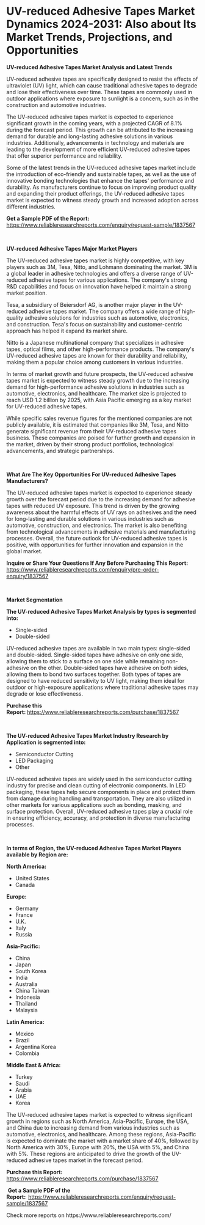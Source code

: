 <p><h1>UV-reduced Adhesive Tapes Market Dynamics 2024-2031: Also about Its Market Trends, Projections, and Opportunities</h1></p><p><strong>UV-reduced Adhesive Tapes Market Analysis and Latest Trends</strong></p>
<p><p>UV-reduced adhesive tapes are specifically designed to resist the effects of ultraviolet (UV) light, which can cause traditional adhesive tapes to degrade and lose their effectiveness over time. These tapes are commonly used in outdoor applications where exposure to sunlight is a concern, such as in the construction and automotive industries.</p><p>The UV-reduced adhesive tapes market is expected to experience significant growth in the coming years, with a projected CAGR of 8.1% during the forecast period. This growth can be attributed to the increasing demand for durable and long-lasting adhesive solutions in various industries. Additionally, advancements in technology and materials are leading to the development of more efficient UV-reduced adhesive tapes that offer superior performance and reliability.</p><p>Some of the latest trends in the UV-reduced adhesive tapes market include the introduction of eco-friendly and sustainable tapes, as well as the use of innovative bonding technologies that enhance the tapes' performance and durability. As manufacturers continue to focus on improving product quality and expanding their product offerings, the UV-reduced adhesive tapes market is expected to witness steady growth and increased adoption across different industries.</p></p>
<p><strong>Get a Sample PDF of the Report:&nbsp;</strong> <a href="https://www.reliableresearchreports.com/enquiry/request-sample/1837567">https://www.reliableresearchreports.com/enquiry/request-sample/1837567</a></p>
<p>&nbsp;</p>
<p><strong>UV-reduced Adhesive Tapes Major Market Players</strong></p>
<p><p>The UV-reduced adhesive tapes market is highly competitive, with key players such as 3M, Tesa, Nitto, and Lohmann dominating the market. 3M is a global leader in adhesive technologies and offers a diverse range of UV-reduced adhesive tapes for various applications. The company's strong R&D capabilities and focus on innovation have helped it maintain a strong market position.</p><p>Tesa, a subsidiary of Beiersdorf AG, is another major player in the UV-reduced adhesive tapes market. The company offers a wide range of high-quality adhesive solutions for industries such as automotive, electronics, and construction. Tesa's focus on sustainability and customer-centric approach has helped it expand its market share.</p><p>Nitto is a Japanese multinational company that specializes in adhesive tapes, optical films, and other high-performance products. The company's UV-reduced adhesive tapes are known for their durability and reliability, making them a popular choice among customers in various industries.</p><p>In terms of market growth and future prospects, the UV-reduced adhesive tapes market is expected to witness steady growth due to the increasing demand for high-performance adhesive solutions in industries such as automotive, electronics, and healthcare. The market size is projected to reach USD 1.2 billion by 2025, with Asia Pacific emerging as a key market for UV-reduced adhesive tapes.</p><p>While specific sales revenue figures for the mentioned companies are not publicly available, it is estimated that companies like 3M, Tesa, and Nitto generate significant revenue from their UV-reduced adhesive tapes business. These companies are poised for further growth and expansion in the market, driven by their strong product portfolios, technological advancements, and strategic partnerships.</p></p>
<p>&nbsp;</p>
<p><strong>What Are The Key Opportunities For UV-reduced Adhesive Tapes Manufacturers?</strong></p>
<p><p>The UV-reduced adhesive tapes market is expected to experience steady growth over the forecast period due to the increasing demand for adhesive tapes with reduced UV exposure. This trend is driven by the growing awareness about the harmful effects of UV rays on adhesives and the need for long-lasting and durable solutions in various industries such as automotive, construction, and electronics. The market is also benefiting from technological advancements in adhesive materials and manufacturing processes. Overall, the future outlook for UV-reduced adhesive tapes is positive, with opportunities for further innovation and expansion in the global market.</p></p>
<p><strong>Inquire or Share Your Questions If Any Before Purchasing This Report:</strong> <a href="https://www.reliableresearchreports.com/enquiry/pre-order-enquiry/1837567">https://www.reliableresearchreports.com/enquiry/pre-order-enquiry/1837567</a></p>
<p>&nbsp;</p>
<p><strong>Market Segmentation</strong></p>
<p><strong>The UV-reduced Adhesive Tapes Market Analysis by types is segmented into:</strong></p>
<p><ul><li>Single-sided</li><li>Double-sided</li></ul></p>
<p><p>UV-reduced adhesive tapes are available in two main types: single-sided and double-sided. Single-sided tapes have adhesive on only one side, allowing them to stick to a surface on one side while remaining non-adhesive on the other. Double-sided tapes have adhesive on both sides, allowing them to bond two surfaces together. Both types of tapes are designed to have reduced sensitivity to UV light, making them ideal for outdoor or high-exposure applications where traditional adhesive tapes may degrade or lose effectiveness.</p></p>
<p><strong>Purchase this Report:&nbsp;</strong><a href="https://www.reliableresearchreports.com/purchase/1837567">https://www.reliableresearchreports.com/purchase/1837567</a></p>
<p>&nbsp;</p>
<p><strong>The UV-reduced Adhesive Tapes Market Industry Research by Application is segmented into:</strong></p>
<p><ul><li>Semiconductor Cutting</li><li>LED Packaging</li><li>Other</li></ul></p>
<p><p>UV-reduced adhesive tapes are widely used in the semiconductor cutting industry for precise and clean cutting of electronic components. In LED packaging, these tapes help secure components in place and protect them from damage during handling and transportation. They are also utilized in other markets for various applications such as bonding, masking, and surface protection. Overall, UV-reduced adhesive tapes play a crucial role in ensuring efficiency, accuracy, and protection in diverse manufacturing processes.</p></p>
<p>&nbsp;</p>
<p><strong>In terms of Region, the UV-reduced Adhesive Tapes Market Players available by Region are:</strong></p>
<p>
    <p> <strong> North America: </strong>
        <ul>
            <li>United States</li>
            <li>Canada</li>
        </ul>
        </p> 
    <p> <strong> Europe: </strong>
        <ul>
            <li>Germany</li>
            <li>France</li>
            <li>U.K.</li>
            <li>Italy</li>
            <li>Russia</li>
        </ul>
        </p> 
    <p> <strong> Asia-Pacific: </strong>
        <ul>
            <li>China</li>
            <li>Japan</li>
            <li>South Korea</li>
            <li>India</li>
            <li>Australia</li>
            <li>China Taiwan</li>
            <li>Indonesia</li>
            <li>Thailand</li>
            <li>Malaysia</li>
        </ul>
        </p> 
    <p> <strong> Latin America: </strong>
        <ul>
            <li>Mexico</li>
            <li>Brazil</li>
            <li>Argentina Korea</li>
            <li>Colombia</li>
        </ul>
        </p> 
    <p> <strong> Middle East & Africa: </strong>
        <ul>
            <li>Turkey</li>
            <li>Saudi</li>
            <li>Arabia</li>
            <li>UAE</li>
            <li>Korea</li>
        </ul>
    </p>
    </p>
<p><p>The UV-reduced adhesive tapes market is expected to witness significant growth in regions such as North America, Asia-Pacific, Europe, the USA, and China due to increasing demand from various industries such as automotive, electronics, and healthcare. Among these regions, Asia-Pacific is expected to dominate the market with a market share of 40%, followed by North America with 30%, Europe with 20%, the USA with 5%, and China with 5%. These regions are anticipated to drive the growth of the UV-reduced adhesive tapes market in the forecast period.</p></p>
<p><strong>Purchase this Report: </strong><a href="https://www.reliableresearchreports.com/purchase/1837567">https://www.reliableresearchreports.com/purchase/1837567</a></p>
<p>&nbsp;<strong>Get a Sample PDF of the Report:&nbsp;&nbsp;</strong><a href="https://www.reliableresearchreports.com/enquiry/request-sample/1837567">https://www.reliableresearchreports.com/enquiry/request-sample/1837567</a></p>
<p><strong></strong></p>
<p>Check more reports on https://www.reliableresearchreports.com/</p>